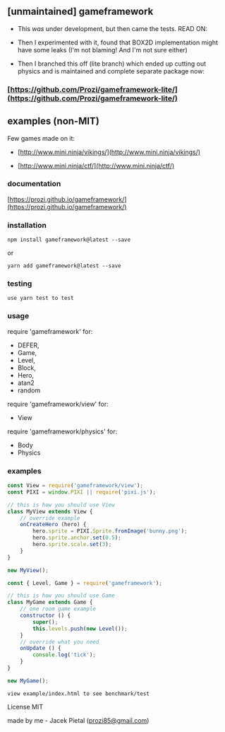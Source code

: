 ## [unmaintained] gameframework

* This *was* under development, but then came the tests. READ ON:

* Then I experimented with it, found that BOX2D implementation might have some leaks (I'm not blaming! And I'm not sure either)

* Then I branched this off (lite branch) which ended up cutting out physics and is maintained and complete separate package now:

### [https://github.com/Prozi/gameframework-lite/](https://github.com/Prozi/gameframework-lite/)

## examples (non-MIT)

Few games made on it:

* [http://www.mini.ninja/vikings/](http://www.mini.ninja/vikings/)

* [http://www.mini.ninja/ctf/](http://www.mini.ninja/ctf/)

### documentation

[https://prozi.github.io/gameframework/](https://prozi.github.io/gameframework/)

### installation

`npm install gameframework@latest --save`

or

`yarn add gameframework@latest --save`

### testing

`use yarn test to test`

### usage

require 'gameframework' for:

- DEFER,
- Game,
- Level,
- Block,
- Hero,
- atan2
- random

require 'gameframework/view' for:

- View

require 'gameframework/physics' for:

- Body
- Physics

### examples

```javascript
const View = require('gameframework/view');
const PIXI = window.PIXI || require('pixi.js');

// this is how you should use View
class MyView extends View {
	// override example
	onCreateHero (hero) {
		hero.sprite = PIXI.Sprite.fromImage('bunny.png');
		hero.sprite.anchor.set(0.5);
		hero.sprite.scale.set(3);
	}
}

new MyView();
```

```javascript
const { Level, Game } = require('gameframework');

// this is how you should use Game
class MyGame extends Game {
	// one room game example
	constructor () {
		super();
		this.levels.push(new Level());
	}
	// override what you need
	onUpdate () {
		console.log('tick');
	}
}

new MyGame();
```


`view example/index.html to see benchmark/test`


License MIT

made by me - Jacek Pietal (prozi85@gmail.com)

